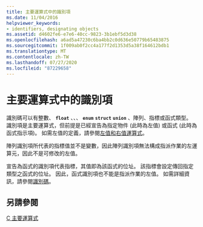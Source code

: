 ```yaml
---
title: 主要運算式中的識別項
ms.date: 11/04/2016
helpviewer_keywords:
- identifiers, designating objects
ms.assetid: d4602fe6-e7e6-40cc-9823-3b1ebf5d3d38
ms.openlocfilehash: a6ad5a47230c6ba4bb2c0d636e50779b65483875
ms.sourcegitcommit: 1f009ab0f2cc4a177f2d1353d5a38f164612bdb1
ms.translationtype: MT
ms.contentlocale: zh-TW
ms.lasthandoff: 07/27/2020
ms.locfileid: "87229658"
---
```

# <a name="identifiers-in-primary-expressions"></a>主要運算式中的識別項

識別碼可以有整數、 **`float`** 、、、 **`enum`** **`struct`** **`union`** 、陣列、指標或函式類型。 識別項是主要運算式，但前提是已經宣告為指定物件 (此時為左值) 或函式 (此時為函式指示項)。 如需左值的定義，請參閱[左值和右值運算式](../c-language/l-value-and-r-value-expressions.md)。

陣列識別項所代表的指標值並不是變數，因此陣列識別項無法構成指派作業的左運算元，因此不是可修改的左值。

宣告為函式的識別項代表指標，其值即為該函式的位址。 該指標會設定傳回指定類型之函式的位址。 因此，函式識別項也不能是指派作業的左值。 如需詳細資訊，請參閱[識別碼](../c-language/c-identifiers.md)。

## <a name="see-also"></a>另請參閱

[C 主要運算式](../c-language/c-primary-expressions.md)
